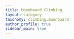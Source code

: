 ```yaml
---
title: Moonboard Climbing
layout: category
taxonomy: climbing.moonboard
author_profile: true
sidebar_main: true
---
```

